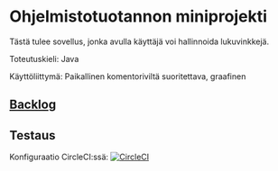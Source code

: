 # Ohjelmistotuotannon miniprojekti

Tästä tulee sovellus, jonka avulla käyttäjä voi hallinnoida lukuvinkkejä.

Toteutuskieli: Java

Käyttöliittymä: Paikallinen komentoriviltä suoritettava, graafinen


## [Backlog](https://docs.google.com/spreadsheets/d/1xw16uQBEmb93MxG8sn8DBW7L4hb3ol44io-by8Mnahs/edit?usp=sharing)

## Testaus

Konfiguraatio CircleCI:ssä: [![CircleCI](https://circleci.com/gh/fir3porkkana/ohtuMiniParas.svg?style=svg)](https://circleci.com/gh/fir3porkkana/ohtuMiniParas)
